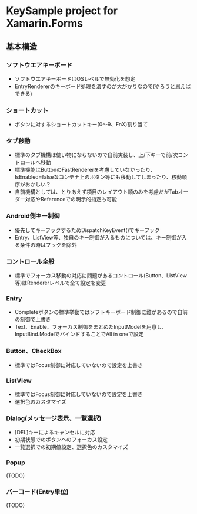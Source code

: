 # KeySample project for Xamarin.Forms

## 基本構造

### ソフトウエアキーボード

* ソフトウエアキーボードはOSレベルで無効化を想定
* EntryRendererのキーボード処理を潰すのが大がかりなので(やろうと思えばできる)

### ショートカット

* ボタンに対するショートカットキー(0～9、FnX)割り当て

### タブ移動

* 標準のタブ機構は使い物にならないので自前実装し、上/下キーで前/次コントロールへ移動
* 標準機能はButtonのFastRendererを考慮していなかったり、IsEnabled=falseなコンテナ上のボタン等にも移動してしまったり、移動順序がおかしい？
* 自前機構としては、とりあえず項目のレイアウト順のみを考慮だがTabオーダー対応やReferenceでの明示的指定も可能

### Android側キー制御

* 優先してキーフックするためDispatchKeyEvent()でキーフック
* Entry、ListView等、独自のキー制御が入るものについては、キー制御が入る条件の時はフックを除外 

### コントロール全般

* 標準でフォーカス移動の対応に問題があるコントロール(Button、ListView等)はRendererレベルで全て設定を変更

### Entry

* Completeボタンの標準挙動ではソフトキーボード制御に難があるので自前の制御で上書き
* Text、Enable、フォーカス制御をまとめたInputModelを用意し、InputBind.ModelでバインドすることでAll in oneで設定

### Button、CheckBox

* 標準ではFocus制御に対応していないので設定を上書き

### ListView

* 標準ではFocus制御に対応していないので設定を上書き
* 選択色のカスタマイズ

### Dialog(メッセージ表示、一覧選択)

* [DEL]キーによるキャンセルに対応
* 初期状態でのボタンへのフォーカス設定
* 一覧選択での初期値設定、選択色のカスタマイズ

### Popup

(TODO)

### バーコード(Entry単位)

(TODO)
